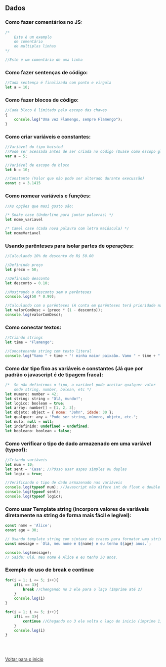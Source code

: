 ## Dados

### Como fazer comentários no JS:

```jsx
/* 
    Este é um exemplo 
    de comentário 
    de multiplas linhas 
*/

//Este é um comentário de uma linha
```


### Como fazer sentenças de código:

```jsx
//Cada sentença é finalizada com ponto e virgula
let a = 10;
```


### Como fazer blocos de código:

```jsx
//Cada bloco é limitado pelo escopo das chaves 
{
	console.log("Uma vez Flamengo, sempre Flamengo");
}
```


### Como criar variáveis e constantes:

```jsx
//Variável do tipo hoisted
//Pode ser acessada antes de ser criada no código (Quase como escopo global)
var a = 5;

//Variável de escopo de bloco
let b = 10;

//Constante (Valor que não pode ser alterado durante execussão)
const c = 3.1415
```



### Como nomear variáveis e funções:

```jsx
//As opções que masi gosto são:

/* Snake case (Underline para juntar palavras) */
let nome_variavel

/* Camel case (Cada nova palavra com letra maiúscula) */
let nomeVariavel
```


### Usando parênteses para isolar partes de operações:

```jsx
//Calculando 10% de desconto de R$ 50.00

//Definindo preço
let preco = 50;

//Definindo desconto
let desconto = 0.10;

//Mostrando o desconto sem o parênteses
console.log(50 * 0.90); 

//Calculando com o parênteses (A conta em parênteses terá prioridade na execussão)
let valorComDesc = (preco * (1 - desconto));
console.log(valorComDesc);
```


### Como conectar textos:

```jsx
//Criando strings
let time = "Flamengo";

//Concatenando string com texto literal
console.log("Vamo " + time + "! minha maior paixaão. Vamo " + time + "...");

```


### Como dar tipo fixo as variáveis e constantes (Já que por padrão o javascript é de tipagem fraca):

```jsx
/*  Se não definirmos o tipo, a variável pode aceitar qualquer valor
    dede string, number, bolean, etc */
let numero: number = 42;
let string: string = "Olá, mundo!";
let logico: boolean = true;
let array: number[] = [1, 2, 3];
let objeto: object = { nome: "John", idade: 30 };
let qualquer: any = "Pode ser string, número, objeto, etc.";
let nulo: null = null;
let indefinido: undefined = undefined;
let booleano: boolean = false;
```


### Como verificar o tipo de dado armazenado em uma variável (typeof):

```jsx
//Criando variáveis
let num = 10;
let sent = 'Casa'; //POsso usar aspas simples ou duplas
let logic = true;

//Verificando o tipo de dado armazenado nas variáveis
console.log(typeof num); //Javascript não difere int de float e double
console.log(typeof sent);
console.log(typeof logic);
```


### Como usar Template string (incorpora valores de variáveis diretamente na string de forma mais fácil e legível):

```jsx
const name = 'Alice';
const age = 30;

// Usando template string com sintaxe de crases para formatar uma string (Usando crase)
const message = `Olá, meu nome é ${name} e eu tenho ${age} anos.`;

console.log(message);
// Saída: Olá, meu nome é Alice e eu tenho 30 anos.
```


### Exemplo de uso de break e continue

```jsx
for(i = 1; i <= 5; i++){
    if(i == 3){
        break //Chengando no 3 ele para o laço (Imprime até 2)
    }
    console.log(i)
}

for(i = 1; i <= 5; i++){
    if(i == 3){
        continue //Chegando no 3 ele volta o laço do inicio (imprime 1,2,4 e 5 e não imprime 3)
    }
    console.log(i)
}
```

<br>

<br>

[Voltar para o inicio](/README.md)
